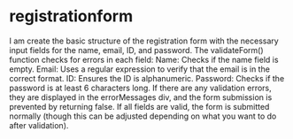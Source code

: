 # registrationform

 I am create the basic structure of the registration form with the necessary input fields for the name, email, ID, and password.
The validateForm() function checks for errors in each field:
Name: Checks if the name field is empty.
Email: Uses a regular expression to verify that the email is in the correct format.
ID: Ensures the ID is alphanumeric.
Password: Checks if the password is at least 6 characters long.
If there are any validation errors, they are displayed in the errorMessages div, and the form submission is prevented by returning false.
If all fields are valid, the form is submitted normally (though this can be adjusted depending on what you want to do after validation).
